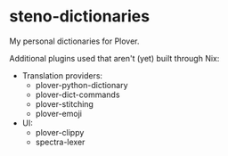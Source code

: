 # steno-dictionaries

My personal dictionaries for Plover.

Additional plugins used that aren't (yet) built through Nix:

- Translation providers:
  - plover-python-dictionary
  - plover-dict-commands
  - plover-stitching
  - plover-emoji
- UI:
  - plover-clippy
  - spectra-lexer

